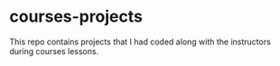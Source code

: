 # courses-projects
This repo contains projects that I had coded along with the instructors during courses lessons. 
